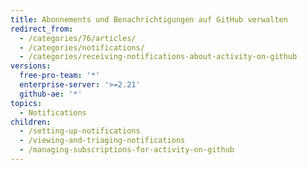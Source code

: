 ```yaml
---
title: Abonnements und Benachrichtigungen auf GitHub verwalten
redirect_from:
  - /categories/76/articles/
  - /categories/notifications/
  - /categories/receiving-notifications-about-activity-on-github
versions:
  free-pro-team: '*'
  enterprise-server: '>=2.21'
  github-ae: '*'
topics:
  - Notifications
children:
  - /setting-up-notifications
  - /viewing-and-triaging-notifications
  - /managing-subscriptions-for-activity-on-github
---
```


